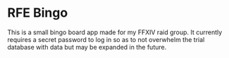 # RFE Bingo

This is a small bingo board app made for my FFXIV raid group. It currently requires a 
secret password to log in so as to not overwhelm the trial database with data but may
be expanded in the future.